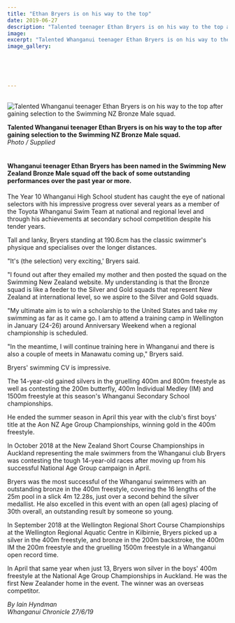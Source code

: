 ```yaml
---
title: "Ethan Bryers is on his way to the top"
date: 2019-06-27
description: "Talented teenager Ethan Bryers is on his way to the top after gaining selection to the Swimming NZ Bronze Male squad..."
image: 
excerpt: "Talented Whanganui teenager Ethan Bryers is on his way to the top after gaining selection to the Swimming NZ Bronze Male squad."
image_gallery:
    
    
    
    
    
---
```


<p><br /><img src="https://www.nzherald.co.nz/resizer/fhzjvAGBApKWl65GcfaB4uVbtQQ=/620x349/smart/filters:quality(70)/arc-anglerfish-syd-prod-nzme.s3.amazonaws.com/public/W4YUIS43HRHCJDGEV7PBCF4GBY.jpg" alt="Talented Whanganui teenager Ethan Bryers is on his way to the top after gaining selection to the Swimming NZ Bronze Male squad." /></p>
<p><strong>Talented Whanganui teenager Ethan Bryers is on his way to the top after gaining selection to the Swimming NZ Bronze Male squad.</strong><br /><em>Photo / Supplied</em></p>
<h4><br /><strong>Whanganui teenager Ethan Bryers has been named in the Swimming New Zealand Bronze Male squad off the back of some outstanding performances over the past year or more.</strong></h4>
<p>The Year 10 Whanganui High School student has caught the eye of national selectors with his impressive progress over several years as a member of the Toyota Whanganui Swim Team at national and regional level and through his achievements at secondary school competition despite his tender years.</p>
<p>Tall and lanky, Bryers standing at 190.6cm has the classic swimmer's physique and specialises over the longer distances.</p>
<p>"It's (the selection) very exciting,' Bryers said.</p>
<p>"I found out after they emailed my mother and then posted the squad on the Swimming New Zealand website. My understanding is that the Bronze squad is like a feeder to the Silver and Gold squads that represent New Zealand at international level, so we aspire to the Silver and Gold squads.</p>
<p>"My ultimate aim is to win a scholarship to the United States and take my swimming as far as it came go. I am to attend a training camp in Wellington in January (24-26) around Anniversary Weekend when a regional championship is scheduled.</p>
<p>"In the meantime, I will continue training here in Whanganui and there is also a couple of meets in Manawatu coming up," Bryers said.</p>
<p>Bryers' swimming CV is impressive.</p>
<p>The 14-year-old gained silvers in the gruelling 400m and 800m freestyle as well as contesting the 200m butterfly, 400m Individual Medley (IM) and 1500m freestyle at this season's Whanganui Secondary School championships.</p>
<p>He ended the summer season in April this year with the club's first boys' title at the Aon NZ Age Group Championships, winning gold in the 400m freestyle.</p>
<p>In October 2018 at the New Zealand Short Course Championships in Auckland representing the male swimmers from the Whanganui club Bryers was contesting the tough 14-year-old races after moving up from his successful National Age Group campaign in April.</p>
<p>Bryers was the most successful of the Whanganui swimmers with an outstanding bronze in the 400m freestyle, covering the 16 lengths of the 25m pool in a slick 4m 12.28s, just over a second behind the silver medallist. He also excelled in this event with an open (all ages) placing of 30th overall, an outstanding result by someone so young.</p>
<p>In September 2018 at the Wellington Regional Short Course Championships at the Wellington Regional Aquatic Centre in Kilbirnie, Bryers picked up a silver in the 400m freestyle, and bronze in the 200m backstroke, the 400m IM the 200m freestyle and the gruelling 1500m freestyle in a Whanganui open record time.</p>
<p>In April that same year when just 13, Bryers won silver in the boys' 400m freestyle at the National Age Group Championships in Auckland. He was the first New Zealander home in the event. The winner was an overseas competitor.</p>
<p><em>By Iain Hyndman<br />Whanganui Chronicle 27/6/19</em></p>

